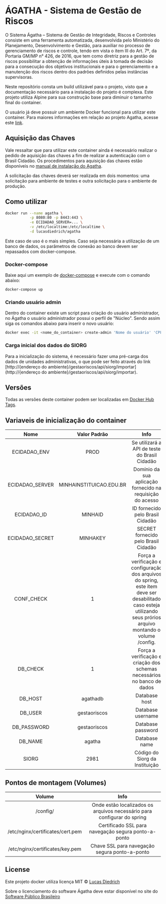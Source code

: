 # ÁGATHA - Sistema de Gestão de Riscos

O Sistema Ágatha – Sistema de Gestão de Integridade, Riscos e Controles consiste em uma ferramenta automatizada, desenvolvida pelo Ministério do Planejamento, Desenvolvimento e Gestão, para auxiliar no processo de gerenciamento de riscos e controle, tendo em vista o item III do Art. 7º, da Portaria GM/MP n° 426, de 2016, que tem como diretriz para a gestão de riscos possibilitar a obtenção de informações úteis à tomada de decisão para a consecução dos objetivos  institucionais e para o gerenciamento e a manutenção dos riscos dentro dos padrões definidos pelas instâncias supervisoras. 

Neste repositório consta um build utilizável para o projeto, visto que a documentação necessário para a instalação do projeto é complexa. Este projeto utiliza Alpine para sua construção base para diminuir o tamanho final do container.

O usuário já deve possuir um ambiente Docker funcional para utilizar este container. Para maiores informações em relação ao projeto Agatha, acesse este [link](https://softwarepublico.gov.br/social/agatha).

## Aquisição das Chaves

Vale ressaltar que para utilizar este container ainda é necessário realizar o pedido de aquisição das chaves a fim de realizar a autenticação com o Brasil Cidadão. Os procedimentos para aquisição das chaves estão disponíveis no [manual de instalação do Agatha](https://softwarepublico.gov.br/social/articles/0005/2222/Manual_de_Instala__o_Agatha.pdf). 

A solicitação das chaves deverá ser realizada em dois momentos: uma solicitação para ambiente de testes e outra solicitação para o ambiente de produção.

## Como utilizar


```bash
docker run --name agatha \
           -p 8080:80 -p 8443:443 \
           -e ECIDADAO_SERVER=... \
           -v /etc/localtime:/etc/localtime \
           -d lucasdiedrich/agatha
```

Este caso de uso é o mais simples.  Caso seja necessária a utilização de um banco de dados, os parâmetros de conexão ao banco devem ser repassados com docker-compose.

### Docker-compose

Baixe aqui um exemplo de [docker-compose](https://github.com/lucasdiedrich/agatha/blob/master/docker-compose.yml) e execute com o comando abaixo:

```bash
docker-compose up
```

### Criando usuário admin

Dentro do container existe um script para criação do usuário administrador, no Ágatha o usuário administrador possui o perfil de "Núcleo". Sendo assim siga os comandos abaixo para inserir o novo usuário:

```bash
docker exec -it <nome_do_container> create-admin 'Nome do usuário' 'CPF00000000000' 'meuemail@gmail.com'
```

### Carga inicial dos dados do SIORG

Para a inicialização do sistema, é necessário fazer uma pré-carga dos dados de unidades administrativas, o que pode ser feito através do link [http://{endereço do ambiente}/gestaoriscos/api/siorg/importar](http://{endereço do ambiente}/gestaoriscos/api/siorg/importar).

## Versões

Todas as versões deste container podem ser localizadas em [Docker Hub Tags](https://hub.docker.com/r/lucasdiedrich/agatha/tags/).

## Variaveis de inicialização do container

|  Nome  | Valor Padrão | Info |
|:------:|:-------:|:-------:|
| ECIDADAO_ENV |  PROD  | Se utilizará a API de teste do Brasil Cidadão |
| ECIDADAO_SERVER |  MINHAINSTITUICAO.EDU.BR  | Domínio da sua aplicação fornecido na requisição do acesso  |
| ECIDADAO_ID |  MINHAID  | ID fornecido pelo Brasil Cidadão |
| ECIDADAO_SECRET |  MINHAKEY  | SECRET fornecido pelo Brasil Cidadão |
|   CONF_CHECK  | 1 | Força a verificação e configuração dos arquivos do spring, este item deve ser desabilitado caso esteja utilizando seus prórios arquivo montando o volume /config. |
|   DB_CHECK  | 1 | Força a verificação e criação dos schemas necessários no banco de dados |
|   DB_HOST  | agathadb | Database host |
|   DB_USER  | gestaoriscos | Database username |
|   DB_PASSWORD  | gestaoriscos | Database password |
|   DB_NAME  | agatha | Database name |
|   SIORG  | 2981 | Código do Siorg da Instituição |

## Pontos de montagem (Volumes)

|  Volume  | Info |
|:------:|:-------:|
| /config/ | Onde estão localizados os arquivos necessário para configurar do spring |
| /etc/nginx/certificates/cert.pem | Certificado SSL para navegação segura ponto-a-ponto |
| /etc/nginx/certificates/key.pem | Chave SSL para navegação segura ponto-a-ponto |

## License

Este projeto docker utiliza licença MIT © [Lucas Diedrich](https://github.com/lucasdiedrich)

Sobre o licenciamento do software Ágatha deve estar disponível no site do [Software Público Brasileiro](https://softwarepublico.gov.br/social/agatha)
